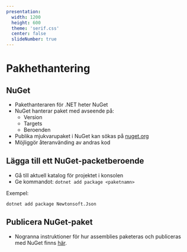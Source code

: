 ```yaml
---
presentation:
  width: 1200
  height: 600
  theme: 'serif.css'
  center: false
  slideNumber: true
---
```

<style type="text/css">
  .reveal h1 {
    display: inline;
    text-align: center;
    display: flex;
    flex-direction: column;
    align-items: center;
  }
  .reveal p {
    text-align: left;
  }
  .reveal ul {
    display: block;
  }
  .reveal ol {
    display: block;
  }
  .reveal section {
    resize: false;
    width: 100%;
    height: 100;
    text-align: left;
   
  }
  .reveal pre {
    zoom: 110%;
  }
  div.slides{
    # border: 1px solid black;
  }
  .reveal code {
    zoom: 90%;
  }
</style>

<!-- slide -->

# Pakhethantering

<!-- slide -->

## NuGet 

- Pakethanteraren för .NET heter NuGet
- NuGet hanterar paket med avseende på:
  - Version
  - Targets
  - Beroenden
- Publika mjukvarupaket i NuGet kan sökas på [nuget.org](https://www.nuget.org/)
- Möjliggör återanvänding av andras kod

<!-- slide -->

## Lägga till ett NuGet-packetberoende 

- Gå till aktuell katalog för projektet i konsolen
- Ge kommandot: ``dotnet add package <paketnamn>``

Exempel: 

```console
dotnet add package Newtonsoft.Json
```

<!-- slide -->

## Publicera NuGet-paket 

- Nogranna instruktioner för hur assemblies paketeras och publiceras med NuGet finns [här](https://docs.microsoft.com/en-us/nuget/quickstart/create-and-publish-a-package-using-the-dotnet-cli). 

